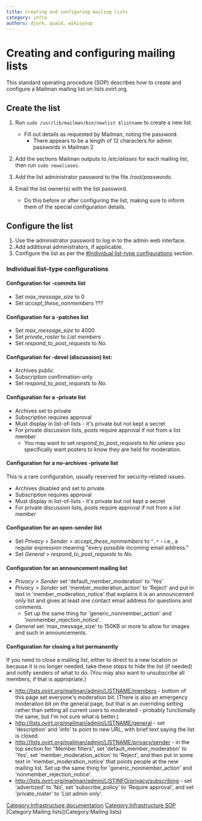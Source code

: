 ```yaml
---
title: Creating and configuring mailing lists
category: infra
authors: djorm, quaid, wikisysop
---
```


# Creating and configuring mailing lists

This standard operating procedure (SOP) describes how to create and configure a Mailman mailing list on lists.ovirt.org.

## Create the list

1.  Run `sudo /usr/lib/mailman/bin/newlist $listname` to create a new list.
    -   Fill out details as requested by Mailman, noting the password.
        -   There appears to be a length of 12 characters for admin passwords in Mailman 2

2.  Add the sections Mailman outputs to */etc/aliases* for each mailing list, then run `sudo newaliases`.
3.  Add the list administrator password to the file */root/passwords*.
4.  Email the list owner(s) with the list password.
    -   Do this before or after configuring the list, making sure to inform them of the special configuration details.

## Configure the list

1.  Use the administrator password to log in to the admin web interface.
2.  Add additional administrators, if applicable.
3.  Configure the list as per the [#Individual list-type configurations](#Individual_list-type_configurations) section.

### Individual list-type configurations

#### Configuration for -commits list

*   Set *max_message_size* to 0
*   Set *accept_these_nonmembers* ???

#### Configuration for a -patches list

*   Set *max_message_size* to 4000
*   Set *private_roster* to *List members*
*   Set *respond_to_post_requests* to *No*.

#### Configuration for -devel (discussion) list:

*   Archives public
*   Subscription confirmation-only
*   Set *respond_to_post_requests* to *No*.

#### Configuration for a -private list

*   Archives set to private
*   Subscription requires approval
*   Must display in list-of-lists - it's private but not kept a secret
*   For private discussion lists, posts require approval if not from a list member
    -   You may want to set *respond_to_post_requests* to *No* unless you specifically want posters to know they are held for moderation.

#### Configuration for a no-archives -private list

This is a rare configuration, usually reserved for security-related issues.

*   Archives disabled and set to private
*   Subscription requires approval
*   Must display in list-of-lists - it's private but not kept a secret
*   For private discussion lists, posts require approval if not from a list member

#### Configuration for an open-sender list

*   Set *Privacy* > *Sender* > *accept_these_nonmembers* to `^.*` - i.e., a regular expression meaning "every possible incoming email address."
*   Set *General* > *respond_to_post_requests* to *No*.

#### Configuration for an announcement mailing list

*   *Privacy* > *Sender* set 'default_member_moderation' to 'Yes'
*   *Privacy* > *Sender* set 'member_moderation_action' to 'Reject' and put in text in 'member_moderation_notice' that explains it is an announcement only list and gives at least one contact email address for questions and comments.
    -   Set up the same thing for 'generic_nonmember_action' and 'nonmember_rejection_notice'.
*   *General* set 'max_message_size' to 150KB or more to allow for images and such in announcements.

#### Configuration for closing a list permanently

If you need to close a mailing list, either to direct to a new location or because it is no longer needed, take these steps to hide the list (if needed) and notify senders of what to do. (You may also want to unsubscribe all members, if that is appropriate.)

*   <http://lists.ovirt.org/mailman/admin/LISTNAME/members> - bottom of this page set everyone's moderation bit. (There is also an emergency moderation bit on the general page, but that is an overriding setting rather than setting all current users to moderated - probably functionally the same, but I'm not sure what is better.)
*   <http://lists.ovirt.org/mailman/admin/LISTNAME/general> - set 'description' and 'info' to point to new URL, with brief text saying the list is closed.
*   <http://lists.ovirt.org/mailman/admin/LISTNAME/privacy/sender> - in the top section for "Member filters", set 'default_member_moderation' to 'Yes', set 'member_moderation_action' to 'Reject', and then put in some text in 'member_moderation_notice' that points people at the new mailing list. Set up the same thing for 'generic_nonmember_action' and 'nonmember_rejection_notice'.
*   <http://lists.ovirt.org/mailman/admin/LISTINFO/privacy/subscribing> - set 'advertized' to 'No', set 'subscribe_policy' to 'Require approval', and set 'private_roster' to 'List admin only'.

[Category:Infrastructure documentation](/develop/infra/infrastructure-documentation/) [Category:Infrastructure SOP](/develop/infra/infrastructure-sop/) [Category:Mailing lists](Category:Mailing lists)
